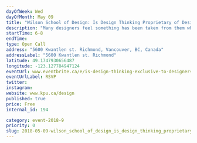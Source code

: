 ```yaml
---
dayOfWeek: Wed
dayOfMonth: May 09
title: "Wilson School of Design: Is Design Thinking Proprietary of Designers?"
description: "Many designers feel something has been taken from them when professionals outside the design field talk and teach Design Thinking. But should they, really? This talk encourages the audience to participate in a conversation, where the conventional idea of Design will be challenged, and a wider understanding of the future role of designers in a complex and digital world will be explored. "
startTime: 6-8
endTime: 
type: Open Call
address: "5600 Kwantlen st. Richmond, Vancouver, BC, Canada"
addressLabel: "5600 Kwantlen st. Richmond"
latitude: 49.1747930656487
longitude: -123.127784947124
eventUrl: www.eventbrite.ca/e/is-design-thinking-exclusive-to-designers-tickets-45121518677
eventUrlLabel: RSVP
twitter: 
instagram: 
website: www.kpu.ca/design
published: true
price: Free
internal_id: 194

category: event-2018-9
priority: 0
slug: 2018-05-09-wilson_school_of_design_is_design_thinking_proprietary_of_designers
---
```

